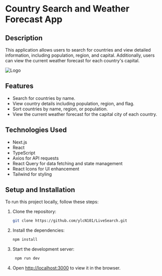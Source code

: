 # Country Search and Weather Forecast App

## Description

This application allows users to search for countries and view detailed information, including population, region, and capital. Additionally, users can view the current weather forecast for each country's capital.

 <img src="https://res.cloudinary.com/dezqiqsqb/image/upload/v1704391803/wl5wwxxnte1clp3unlkz.png" alt="Logo">

## Features

- Search for countries by name.
- View country details including population, region, and flag.
- Sort countries by name, region, or population.
- View the current weather forecast for the capital city of each country.

## Technologies Used
- Next.js
- React
- TypeScript
- Axios for API requests
- React Query for data fetching and state management
- React Icons for UI enhancement
- Tailwind for styling

## Setup and Installation

To run this project locally, follow these steps:

1. Clone the repository:

   ```bash
   git clone https://github.com/ylcN101/LiveSearch.git
   ```

2. Install the dependencies:

   ```bash
   npm install
   ```

3. Start the development server:

   ```bash
    npm run dev
   ```

4. Open [http://localhost:3000](http://localhost:3000) to view it in the browser.
